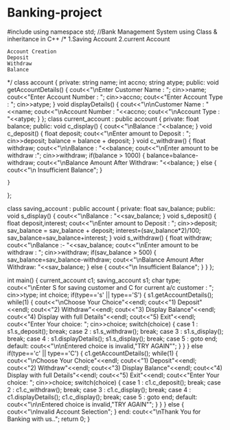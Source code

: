 # Banking-project
#include<iostream>
using namespace std;
//Bank Management System using Class & inheritance in C++
/*
    1.Saving Account
    2.current Account

    Account Creation
    Deposit
    Withdraw
    Balance

*/
class account
{
private:
    string name;
    int accno;
    string atype;
public:
    void  getAccountDetails()
    {
        cout<<"\nEnter Customer Name : ";
        cin>>name;
        cout<<"Enter Account Number  : ";
        cin>>accno;
        cout<<"Enter Account Type    : ";
        cin>>atype;
    }
    void displayDetails()
    {
        cout<<"\n\nCustomer Name : "<<name;
        cout<<"\nAccount Number  : "<<accno;
        cout<<"\nAccount Type    : "<<atype;
    }
};
class current_account : public account
{
private:
    float balance;
public:
    void c_display()
    {
        cout<<"\nBalance :"<<balance;
    }
    void c_deposit()
    {
        float deposit;
        cout<<"\nEnter amount to Deposit :  ";
        cin>>deposit;
        balance = balance + deposit;
    }
    void c_withdraw()
    {
        float withdraw;
        cout<<"\n\nBalance : "<<balance;
        cout<<"\nEnter amount to be withdraw :";
        cin>>withdraw;
        if(balance > 1000)
        {
            balance=balance-withdraw;
            cout<<"\nBalance Amount After Withdraw: "<<balance;
        }
        else
        {
            cout<<"\n Insufficient Balance";
        }

    }


};

class saving_account : public account
{
private:
    float sav_balance;
public:
    void s_display()
    {
        cout<<"\nBalance :  "<<sav_balance;
    }
    void s_deposit()
    {
        float deposit,interest;
        cout<<"\nEnter amount to Deposit :  ";
        cin>>deposit;
        sav_balance = sav_balance + deposit;
        interest=(sav_balance*2)/100;
        sav_balance=sav_balance+interest;
    }
    void s_withdraw()
    {
        float withdraw;
        cout<<"\nBalance :- "<<sav_balance;
        cout<<"\nEnter amount to be withdraw : ";
        cin>>withdraw;
        if(sav_balance > 500)
        {
            sav_balance=sav_balance-withdraw;
            cout<<"\nBalance Amount After Withdraw: "<<sav_balance;
        }
        else
        {
            cout<<"\n Insufficient Balance";
        }
    }
};



int main()
{
    current_account c1;
    saving_account s1;
    char type;
    cout<<"\nEnter S for saving customer and C for current a/c customer : ";
    cin>>type;
    int choice;
    if(type=='s' || type=='S')
    {
        s1.getAccountDetails();
        while(1)
        {
            cout<<"\nChoose Your Choice"<<endl;
            cout<<"1)   Deposit"<<endl;
            cout<<"2)   Withdraw"<<endl;
            cout<<"3)   Display Balance"<<endl;
            cout<<"4)   Display with full Details"<<endl;
            cout<<"5)   Exit"<<endl;
            cout<<"Enter Your choice: ";
            cin>>choice;
            switch(choice)
            {
            case 1 :
                s1.s_deposit();
                break;
            case 2 :
                s1.s_withdraw();
                break;
            case 3 :
                s1.s_display();
                break;
            case 4 :
                s1.displayDetails();
                s1.s_display();
                break;
            case 5 :
                goto end;
            default:
                cout<<"\n\nEntered choice is invalid,\"TRY AGAIN\"";
            }
        }
    }
    else if(type=='c' || type=='C')
    {
        c1.getAccountDetails();
        while(1)
        {
            cout<<"\nChoose Your Choice"<<endl;
            cout<<"1)   Deposit"<<endl;
            cout<<"2)   Withdraw"<<endl;
            cout<<"3)   Display Balance"<<endl;
            cout<<"4)   Display with full Details"<<endl;
            cout<<"5)   Exit"<<endl;
            cout<<"Enter Your choice: ";
            cin>>choice;
            switch(choice)
            {
            case 1 :
                c1.c_deposit();
                break;
            case 2 :
                c1.c_withdraw();
                break;
            case 3 :
                c1.c_display();
                break;
            case 4 :
                c1.displayDetails();
                c1.c_display();
                break;
            case 5 :
                goto end;
            default:
                cout<<"\n\nEntered choice is invalid,\"TRY AGAIN\"";
            }
        }
    }
    else
    {
        cout<<"\nInvalid Account Selection";
    }
end:
    cout<<"\nThank You for Banking with us..";
    return 0;
}
